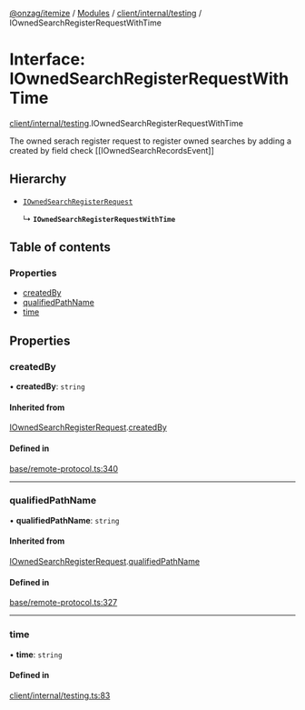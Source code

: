 [@onzag/itemize](../README.md) / [Modules](../modules.md) / [client/internal/testing](../modules/client_internal_testing.md) / IOwnedSearchRegisterRequestWithTime

# Interface: IOwnedSearchRegisterRequestWithTime

[client/internal/testing](../modules/client_internal_testing.md).IOwnedSearchRegisterRequestWithTime

The owned serach register request to register owned searches by adding a created by field
check [[IOwnedSearchRecordsEvent]]

## Hierarchy

- [`IOwnedSearchRegisterRequest`](base_remote_protocol.IOwnedSearchRegisterRequest.md)

  ↳ **`IOwnedSearchRegisterRequestWithTime`**

## Table of contents

### Properties

- [createdBy](client_internal_testing.IOwnedSearchRegisterRequestWithTime.md#createdby)
- [qualifiedPathName](client_internal_testing.IOwnedSearchRegisterRequestWithTime.md#qualifiedpathname)
- [time](client_internal_testing.IOwnedSearchRegisterRequestWithTime.md#time)

## Properties

### createdBy

• **createdBy**: `string`

#### Inherited from

[IOwnedSearchRegisterRequest](base_remote_protocol.IOwnedSearchRegisterRequest.md).[createdBy](base_remote_protocol.IOwnedSearchRegisterRequest.md#createdby)

#### Defined in

[base/remote-protocol.ts:340](https://github.com/onzag/itemize/blob/73e0c39e/base/remote-protocol.ts#L340)

___

### qualifiedPathName

• **qualifiedPathName**: `string`

#### Inherited from

[IOwnedSearchRegisterRequest](base_remote_protocol.IOwnedSearchRegisterRequest.md).[qualifiedPathName](base_remote_protocol.IOwnedSearchRegisterRequest.md#qualifiedpathname)

#### Defined in

[base/remote-protocol.ts:327](https://github.com/onzag/itemize/blob/73e0c39e/base/remote-protocol.ts#L327)

___

### time

• **time**: `string`

#### Defined in

[client/internal/testing.ts:83](https://github.com/onzag/itemize/blob/73e0c39e/client/internal/testing.ts#L83)
